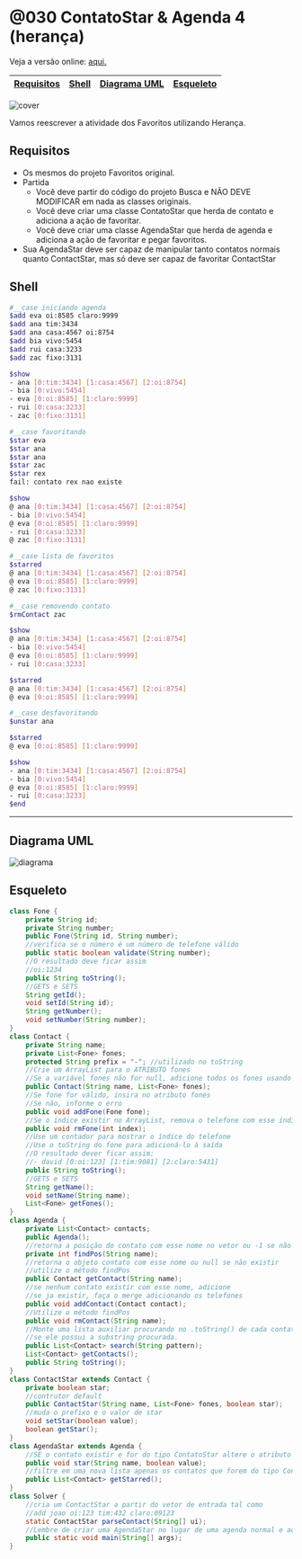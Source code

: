 # @030 ContatoStar & Agenda 4 (herança)

Veja a versão online: [aqui.](https://github.com/qxcodepoo/arcade/blob/master/base/030/Readme.md)

<!-- toch -->
[Requisitos](#requisitos) | [Shell](#shell) | [Diagrama UML](#diagrama-uml) | [Esqueleto](#esqueleto)
-- | -- | -- | --
<!-- toch -->

![cover](https://raw.githubusercontent.com/qxcodepoo/arcade/master/base/030/cover.jpg)

Vamos reescrever a atividade dos Favoritos utilizando Herança.

## Requisitos

- Os mesmos do projeto Favoritos original.
- Partida
    - Você deve partir do código do projeto Busca e NÃO DEVE MODIFICAR em nada as classes originais.
    - Você deve criar uma classe ContatoStar que herda de contato e adiciona a ação de favoritar.
    - Você deve criar uma classe AgendaStar que herda de agenda e adiciona a ação de favoritar e pegar favoritos.
- Sua AgendaStar deve ser capaz de manipular tanto contatos normais quanto ContactStar, mas só deve ser capaz de favoritar ContactStar

## Shell

```bash
#__case iniciando agenda
$add eva oi:8585 claro:9999
$add ana tim:3434 
$add ana casa:4567 oi:8754
$add bia vivo:5454
$add rui casa:3233
$add zac fixo:3131

$show
- ana [0:tim:3434] [1:casa:4567] [2:oi:8754]
- bia [0:vivo:5454]
- eva [0:oi:8585] [1:claro:9999]
- rui [0:casa:3233]
- zac [0:fixo:3131]

#__case favoritando
$star eva
$star ana
$star ana
$star zac
$star rex
fail: contato rex nao existe

$show
@ ana [0:tim:3434] [1:casa:4567] [2:oi:8754]
- bia [0:vivo:5454]
@ eva [0:oi:8585] [1:claro:9999]
- rui [0:casa:3233]
@ zac [0:fixo:3131]

#__case lista de favoritos
$starred
@ ana [0:tim:3434] [1:casa:4567] [2:oi:8754]
@ eva [0:oi:8585] [1:claro:9999]
@ zac [0:fixo:3131]

#__case removendo contato
$rmContact zac

$show
@ ana [0:tim:3434] [1:casa:4567] [2:oi:8754]
- bia [0:vivo:5454]
@ eva [0:oi:8585] [1:claro:9999]
- rui [0:casa:3233]

$starred
@ ana [0:tim:3434] [1:casa:4567] [2:oi:8754]
@ eva [0:oi:8585] [1:claro:9999]

#__case desfavoritando
$unstar ana

$starred
@ eva [0:oi:8585] [1:claro:9999]

$show
- ana [0:tim:3434] [1:casa:4567] [2:oi:8754]
- bia [0:vivo:5454]
@ eva [0:oi:8585] [1:claro:9999]
- rui [0:casa:3233]
$end
```


***

## Diagrama UML
![diagrama](https://raw.githubusercontent.com/qxcodepoo/arcade/master/base/030/diagrama.png)


## Esqueleto
<!--FILTER Solver.java java-->
```java
class Fone {
    private String id;
    private String number;
    public Fone(String id, String number);
    //verifica se o número é um número de telefone válido
    public static boolean validate(String number);
    //O resultado deve ficar assim
    //oi:1234
    public String toString();
    //GETS e SETS
    String getId();
    void setId(String id);
    String getNumber();
    void setNumber(String number);
}
class Contact {
    private String name;
    private List<Fone> fones;
    protected String prefix = "-"; //utilizado no toString
    //Crie um ArrayList para o ATRIBUTO fones
    //Se a variável fones não for null, adicione todos os fones usando o método addFone
    public Contact(String name, List<Fone> fones);
    //Se fone for válido, insira no atributo fones
    //Se não, informe o erro
    public void addFone(Fone fone);
    //Se o índice existir no ArrayList, remova o telefone com esse índice
    public void rmFone(int index);
    //Use um contador para mostrar o índice do telefone
    //Use o toString do fone para adicioná-lo à saída
    //O resultado dever ficar assim:
    //- david [0:oi:123] [1:tim:9081] [2:claro:5431]
    public String toString();
    //GETS e SETS
    String getName();
    void setName(String name);
    List<Fone> getFones();
}
class Agenda {
    private List<Contact> contacts;
    public Agenda();
    //retorna a posição do contato com esse nome no vetor ou -1 se não existir.
    private int findPos(String name);
    //retorna o objeto contato com esse nome ou null se não existir
    //utilize o método findPos
    public Contact getContact(String name);
    //se nenhum contato existir com esse nome, adicione
    //se ja existir, faça o merge adicionando os telefones
    public void addContact(Contact contact);
    //Utilize o método findPos
    public void rmContact(String name);
    //Monte uma lista auxiliar procurando no .toString() de cada contato
    //se ele possui a substring procurada.
    public List<Contact> search(String pattern);
    List<Contact> getContacts();
    public String toString();
}
class ContactStar extends Contact {
    private boolean star;
    //contrutor default
    public ContactStar(String name, List<Fone> fones, boolean star);
    //muda o prefixo e o valor de star
    void setStar(boolean value);
    boolean getStar(); 
}
class AgendaStar extends Agenda {
    //SE o contato existir e for do tipo ContatoStar altere o atributo star dele
    public void star(String name, boolean value); 
    //filtre em uma nova lista apenas os contatos que forem do tipo ContatoStar e que estão favoritados
    public List<Contact> getStarred();
}
class Solver {
    //cria um ContactStar a partir do vetor de entrada tal como
    //add joao oi:123 tim:432 claro:09123
    static ContactStar parseContact(String[] ui);
    //Lembre de criar uma AgendaStar no lugar de uma agenda normal e adicionar a ela contatos Star
    public static void main(String[] args);
}
```
<!--FILTER_END-->